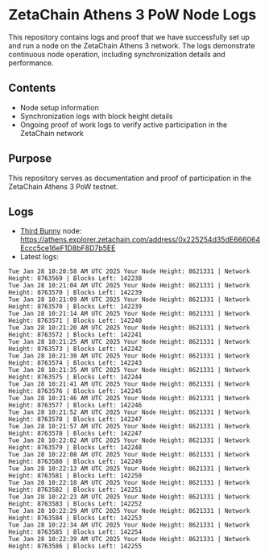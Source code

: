# ZetaChain Athens 3 PoW Node Logs
This repository contains logs and proof that we have successfully set up and run a node on the ZetaChain Athens 3 network. The logs demonstrate continuous node operation, including synchronization details and performance.

## Contents
- Node setup information
- Synchronization logs with block height details
- Ongoing proof of work logs to verify active participation in the ZetaChain network

## Purpose
This repository serves as documentation and proof of participation in the ZetaChain Athens 3 PoW testnet.

## Logs

- [Third Bunny](https://thirdbunny.xyz/) node: https://athens.explorer.zetachain.com/address/0x225254d35dE666064Eccc5ce16eF1D8bF8D7b5EE
- Latest logs:
```
Tue Jan 28 10:20:58 AM UTC 2025 Your Node Height: 8621331 | Network Height: 8763569 | Blocks Left: 142238
Tue Jan 28 10:21:04 AM UTC 2025 Your Node Height: 8621331 | Network Height: 8763570 | Blocks Left: 142239
Tue Jan 28 10:21:09 AM UTC 2025 Your Node Height: 8621331 | Network Height: 8763570 | Blocks Left: 142239
Tue Jan 28 10:21:14 AM UTC 2025 Your Node Height: 8621331 | Network Height: 8763571 | Blocks Left: 142240
Tue Jan 28 10:21:20 AM UTC 2025 Your Node Height: 8621331 | Network Height: 8763572 | Blocks Left: 142241
Tue Jan 28 10:21:25 AM UTC 2025 Your Node Height: 8621331 | Network Height: 8763573 | Blocks Left: 142242
Tue Jan 28 10:21:30 AM UTC 2025 Your Node Height: 8621331 | Network Height: 8763574 | Blocks Left: 142243
Tue Jan 28 10:21:35 AM UTC 2025 Your Node Height: 8621331 | Network Height: 8763575 | Blocks Left: 142244
Tue Jan 28 10:21:41 AM UTC 2025 Your Node Height: 8621331 | Network Height: 8763576 | Blocks Left: 142245
Tue Jan 28 10:21:46 AM UTC 2025 Your Node Height: 8621331 | Network Height: 8763577 | Blocks Left: 142246
Tue Jan 28 10:21:52 AM UTC 2025 Your Node Height: 8621331 | Network Height: 8763578 | Blocks Left: 142247
Tue Jan 28 10:21:57 AM UTC 2025 Your Node Height: 8621331 | Network Height: 8763578 | Blocks Left: 142247
Tue Jan 28 10:22:02 AM UTC 2025 Your Node Height: 8621331 | Network Height: 8763579 | Blocks Left: 142248
Tue Jan 28 10:22:08 AM UTC 2025 Your Node Height: 8621331 | Network Height: 8763580 | Blocks Left: 142249
Tue Jan 28 10:22:13 AM UTC 2025 Your Node Height: 8621331 | Network Height: 8763581 | Blocks Left: 142250
Tue Jan 28 10:22:18 AM UTC 2025 Your Node Height: 8621331 | Network Height: 8763582 | Blocks Left: 142251
Tue Jan 28 10:22:23 AM UTC 2025 Your Node Height: 8621331 | Network Height: 8763583 | Blocks Left: 142252
Tue Jan 28 10:22:29 AM UTC 2025 Your Node Height: 8621331 | Network Height: 8763584 | Blocks Left: 142253
Tue Jan 28 10:22:34 AM UTC 2025 Your Node Height: 8621331 | Network Height: 8763585 | Blocks Left: 142254
Tue Jan 28 10:22:39 AM UTC 2025 Your Node Height: 8621331 | Network Height: 8763586 | Blocks Left: 142255
```
